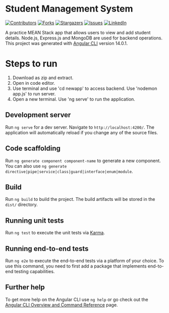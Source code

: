 # Student Management System

[![Contributors][contributors-shield]][contributors-url]
[![Forks][forks-shield]][forks-url]
[![Stargazers][stars-shield]][stars-url]
[![Issues][issues-shield]][issues-url]
[![LinkedIn][linkedin-shield]][linkedin-url]

A practice MEAN Stack app that allows users to view and add student details. Node.js, Express.js and MongoDB are used for backend operations. This project was generated with [Angular CLI](https://github.com/angular/angular-cli) version 14.0.1.

# Steps to run
1. Download as zip and extract.
2. Open in code editor.
3. Use terminal and use 'cd newapp' to access backend. Use 'nodemon app.js' to run server.
4. Open a new terminal. Use 'ng serve' to run the application.

## Development server

Run `ng serve` for a dev server. Navigate to `http://localhost:4200/`. The application will automatically reload if you change any of the source files.

## Code scaffolding

Run `ng generate component component-name` to generate a new component. You can also use `ng generate directive|pipe|service|class|guard|interface|enum|module`.

## Build

Run `ng build` to build the project. The build artifacts will be stored in the `dist/` directory.

## Running unit tests

Run `ng test` to execute the unit tests via [Karma](https://karma-runner.github.io).

## Running end-to-end tests

Run `ng e2e` to execute the end-to-end tests via a platform of your choice. To use this command, you need to first add a package that implements end-to-end testing capabilities.

## Further help


To get more help on the Angular CLI use `ng help` or go check out the [Angular CLI Overview and Command Reference](https://angular.io/cli) page.

[contributors-shield]: https://img.shields.io/github/contributors/adithyak-47/Student-MEAN-App.svg?style=for-the-badge
[contributors-url]: https://github.com/adithyak-47/Student-MEAN-App/graphs/contributors
[forks-shield]: https://img.shields.io/github/forks/adithyak-47/Student-MEAN-App.svg?style=for-the-badge
[forks-url]: https://github.com/adithyak-47/Student-MEAN-App/network/members
[stars-shield]: https://img.shields.io/github/stars/adithyak-47/Student-MEAN-App.svg?style=for-the-badge
[stars-url]: https://github.com/adithyak-47/Student-MEAN-App/stargazers
[issues-shield]: https://img.shields.io/github/issues/adithyak-47/Student-MEAN-App.svg?style=for-the-badge
[issues-url]: https://github.com/adithyak-47/Student-MEAN-App/issues
[linkedin-shield]: https://img.shields.io/badge/-LinkedIn-black.svg?style=for-the-badge&logo=linkedin&colorB=555
[linkedin-url]: https://www.linkedin.com/in/adithyak47/
